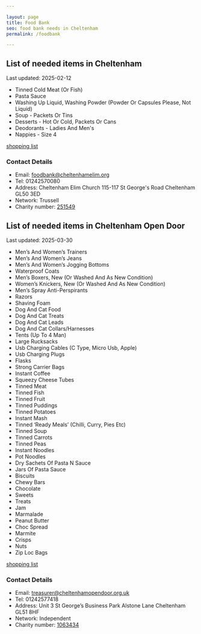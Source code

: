 ```yaml
---

layout: page
title: Food Bank
seo: food bank needs in Cheltenham
permalink: /foodbank

---
```


<!-- summary1_marker starts -->
## List of needed items in Cheltenham

Last updated: 2025-02-12

- Tinned Cold Meat (Or Fish)
- Pasta Sauce
- Washing Up Liquid, Washing Powder (Powder Or Capsules Please, Not Liquid)
- Soup - Packets Or Tins
- Desserts - Hot Or Cold, Packets Or Cans
- Deodorants - Ladies And Men's
- Nappies - Size 4
<!-- summary1_marker ends -->

[shopping list](https://cheltenham.foodbank.org.uk/give-help/donate-food/)

### Contact Details

<!-- contact1_marker starts -->
- Email: foodbank@cheltenhamelim.org
- Tel: 01242570080
- Address: Cheltenham Elim Church 115-117 St George's Road Cheltenham GL50 3ED
- Network: Trussell
- Charity number: [251549](https://register-of-charities.charitycommission.gov.uk/charity-details/?regid=251549&subid=0)
<!-- contact1_marker ends -->

<!-- summary2_marker starts -->
## List of needed items in Cheltenham Open Door

Last updated: 2025-03-30

- Men’s And Women’s Trainers
- Men’s And Women’s Jeans
- Men’s And Women’s Jogging Bottoms
- Waterproof Coats
- Men’s Boxers, New (Or Washed And As New Condition)
- Women’s Knickers, New (Or Washed And As New Condition)
- Men’s Spray Anti-Perspirants
- Razors
- Shaving Foam
- Dog And Cat Food
- Dog And Cat Treats
- Dog And Cat Leads
- Dog And Cat Collars/Harnesses
- Tents (Up To 4 Man)
- Large Rucksacks
- Usb Charging Cables (C Type, Micro Usb, Apple)
- Usb Charging Plugs
- Flasks
- Strong Carrier Bags
- Instant Coffee
- Squeezy Cheese Tubes
- Tinned Meat
- Tinned Fish
- Tinned Fruit
- Tinned Puddings
- Tinned Potatoes
- Instant Mash
- Tinned ‘Ready Meals’ (Chilli, Curry, Pies Etc)
- Tinned Soup
- Tinned Carrots
- Tinned Peas
- Instant Noodles
- Pot Noodles
- Dry Sachets Of Pasta N Sauce
- Jars Of Pasta Sauce
- Biscuits
- Chewy Bars
- Chocolate
- Sweets
- Treats
- Jam
- Marmalade
- Peanut Butter
- Choc Spread
- Marmite
- Crisps
- Nuts
- Zip Loc Bags
<!-- summary2_marker ends -->

[shopping list](https://cheltenham.foodbank.org.uk/give-help/donate-food/)

### Contact Details

<!-- contact2_marker starts -->
- Email: treasurer@cheltenhamopendoor.org.uk
- Tel: 01242577418
- Address: Unit 3 St George’s Business Park Alstone Lane Cheltenham GL51 8HF
- Network: Independent
- Charity number: [1063434](https://register-of-charities.charitycommission.gov.uk/charity-details/?regid=1063434&subid=0)
<!-- contact2_marker ends -->